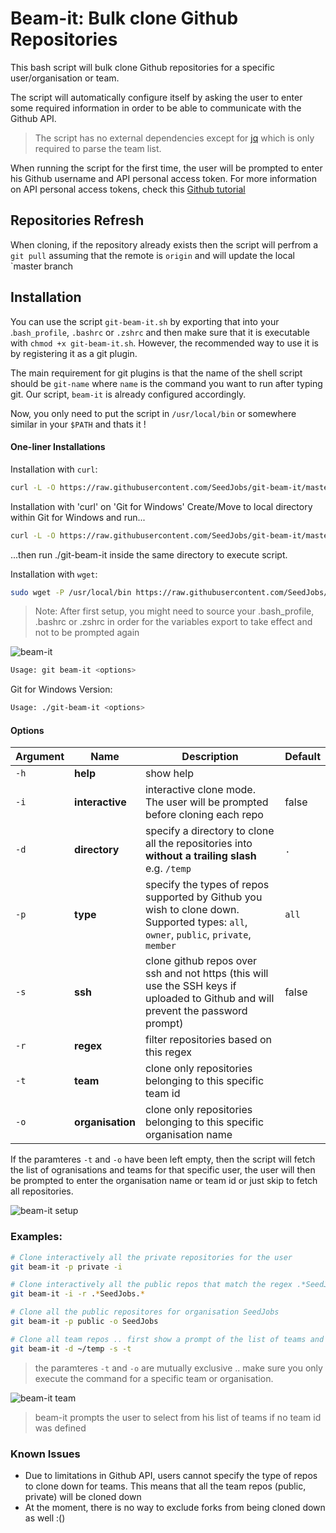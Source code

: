 # Beam-it: Bulk clone Github Repositories

This bash script will bulk clone Github repositories for a specific user/organisation or team.

The script will automatically configure itself by asking the user to enter some required information in order to be able to communicate with the Github API.

> The script has no external dependencies except for [jq](https://stedolan.github.io/jq/) which is only required to parse the team list.

When running the script for the first time, the user will be prompted to enter his Github username and API personal access token. For more information on API personal access tokens, check this [Github tutorial](https://help.github.com/articles/creating-a-personal-access-token-for-the-command-line/)

## Repositories Refresh

When cloning, if the repository already exists then the script will perfrom a `git pull` assuming that the remote is `origin` and will update the local `master branch

## Installation

You can use the script `git-beam-it.sh` by exporting that into your .`bash_profile`, `.bashrc` or `.zshrc` and then make sure that it is executable with `chmod +x git-beam-it.sh`. However, the recommended way to use it is by registering it as a git plugin.

The main requirement for git plugins is that the name of the shell script should be `git-name` where `name` is the command you want to run after typing git. Our script, `beam-it` is already configured accordingly.

Now, you only need to put the script in `/usr/local/bin` or somewhere similar in your `$PATH` and thats it !

#### One-liner Installations

Installation with `curl`:

```bash
curl -L -O https://raw.githubusercontent.com/SeedJobs/git-beam-it/master/git-beam-it && sudo mv git-beam-it /usr/local/bin/ && sudo chmod +x /usr/local/bin/git-beam-it
```

Installation with 'curl' on 'Git for Windows'
Create/Move to local directory within Git for Windows and run...
```bash
curl -L -O https://raw.githubusercontent.com/SeedJobs/git-beam-it/master/git-beam-it && chmod +x git-beam-it
```
...then run ./git-beam-it inside the same directory to execute script.


Installation with `wget`:

```bash
sudo wget -P /usr/local/bin https://raw.githubusercontent.com/SeedJobs/git-beam-it/master/git-beam-it && sudo chmod +x /usr/local/bin/git-beam-it
```

> Note: After first setup, you might need to source your .bash_profile, .bashrc or .zshrc in order for the variables export to take effect and not to be prompted again

![beam-it](https://dl.dropboxusercontent.com/u/5258344/Blog/git-beam-it%20public.gif)

```bash
Usage: git beam-it <options>
```

Git for Windows Version:
```bash
Usage: ./git-beam-it <options>
```

#### Options

| Argument                  | Name             | Description                                                                                                                           | Default |
|---------------------------|------------------|---------------------------------------------------------------------------------------------------------------------------------------|---------|
| `-h`                      | **help**         | show help                                                                                                                             |         |
| `-i`                      | **interactive**   | interactive clone mode. The user will be prompted before cloning each repo                                                            | false   |
| `-d`                      | **directory**    | specify a directory to clone all the repositories into **without a trailing slash** e.g. `/temp`                                      | `.`     |
| `-p`                      | **type**         | specify the types of repos supported by Github you wish to clone down. Supported types: `all`, `owner`, `public`, `private`, `member` | `all`   |
| `-s`                      | **ssh**          | clone github repos over ssh and not https (this will use the SSH keys if uploaded to Github and will prevent the password prompt)     | false   |
| `-r`                      | **regex**        | filter repositories based on this regex                                                                                               |         |
| `-t`            | **team**         | clone only repositories belonging to this specific team id                                                                            |         |
| `-o` | **organisation** | clone only repositories belonging to this specific organisation name

If the paramteres `-t` and `-o` have been left empty, then the script will fetch the list of ogranisations and teams for that specific user, the user will then be prompted to enter the organisation name or team id or just skip to fetch all repositories.

![beam-it setup](https://dl.dropboxusercontent.com/u/5258344/Blog/git-beam-it%20setup.gif)

### Examples:

```bash
# Clone interactively all the private repositories for the user
git beam-it -p private -i

# Clone interactively all the public repos that match the regex .*SeedJobs.* (any repo that contain SeedJobs)
git beam-it -i -r .*SeedJobs.*

# Clone all the public repositores for organisation SeedJobs
git beam-it -p public -o SeedJobs

# Clone all team repos .. first show a prompt of the list of teams and do the clone over SSH into a temp directory at home
git beam-it -d ~/temp -s -t
```

> the paramteres `-t` and `-o` are mutually exclusive .. make sure you only execute the command for a specific team or organisation.

![beam-it team](https://dl.dropboxusercontent.com/u/5258344/Blog/git-beam-it%20team.gif)

> beam-it prompts the user to select from his list of teams if no team id was defined

### Known Issues

 - Due to limitations in Github API, users cannot specify the type of repos to clone down for teams. This means that all the team repos (public, private) will be cloned down
 - At the moment, there is no way to exclude forks from being cloned down as well :()

